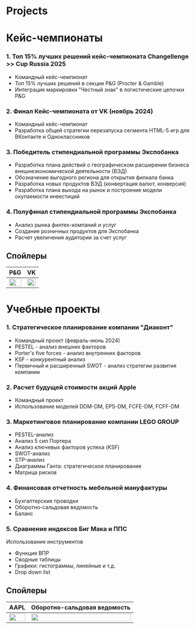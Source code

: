 # Projects

# Кейс-чемпионаты
### 1. Топ 15% лучших решений кейс-чемпионата Changellenge >> Cup Russia 2025
   - Командный кейс-чемпионат
   - Топ 15% лучших решений в секции P&G (Procter & Gamble)
   - Интеграция маркировки "Честный знак" в логистические цепочки P&G
### 2. Финал Кейс-чемпионата от VK (ноябрь 2024)
- Командный кейс-чемпионат
- Разработка общей стратегии перезапуска сегмента HTML-5 игр для ВКонтакте и Одноклассников
### 3. Победитель стипендиальной программы Экспобанка
- Разработка плана действий о географическом расширении бизнеса внешнеэкономической деятельности (ВЭД) 
- Обозначение выгодного региона для открытия филиала банка 
- Разработка новых продуктов ВЭД (конвертация валют, конверсия)
- Разработка плана выхода на рынок и построение модели окупаемости инвестиций
### 4. Полуфинал стипендиальной программы Экспобанка
- Анализ рынка финтех-компаний и услуг
- Создание розничных продуктов для Экспобанка
- Расчет увеличения аудитории за счет услуг
## Спойлеры
P&G           |  VK
:-:|:-:
<img src="https://github.com/user-attachments/assets/f1633ffc-2440-4914-9640-d82a7c809a22" width=100% height=100%>|<img src="https://github.com/user-attachments/assets/ccab6a57-6d2d-4fba-b100-dcd600226bfe" width=100% height=100%>
# Учебные проекты
### 1. Стратегическое планирование компании "Диаконт"
- Командный проект (февраль-июнь 2024)
- PESTEL - анализ внешних факторов 
- Porter's five forces - анализ внутренних факторов 
- KSF - конкурентный анализ 
- Первичный и расширенный SWOT - анализ стратегии развития компании
### 2. Расчет будущей стоимости акций Apple
   - Командный проект
   - Использование моделей DDM-DM, EPS-DM, FCFE-DM, FCFF-DM
### 3. Маркетинговое планирование компании LEGO GROUP
- PESTEL-анализ
- Анализ 5 сил Портера
- Анализ ключевых факторов успеха (KSF)
- SWOT-анализ
- STP-анализ
- Диаграммы Ганта: стратегическое планирование
- Матрица рисков
### 4. Финансовая отчетность мебельной мануфактуры
- Бухгалтерские проводки
- Оборотно-сальдовая ведомость
- Баланс
### 5. Сравнение индексов Биг Мака и ППС
Использование инструментов
- Функция ВПР
- Сводные таблицы
- Графики: гистограммы, линейные и т.д.
- Drop down list
## Спойлеры
AAPL           |  Оборотно-сальдовая ведомость
:-:|:-:
<img src="https://github.com/user-attachments/assets/d8687388-9713-4a77-b87e-c25a1240c7e4" width=100% height=100%>|<img src="https://github.com/user-attachments/assets/8a904313-f0c3-4c87-a48e-529f876f53eb" width=100% height=100%>
